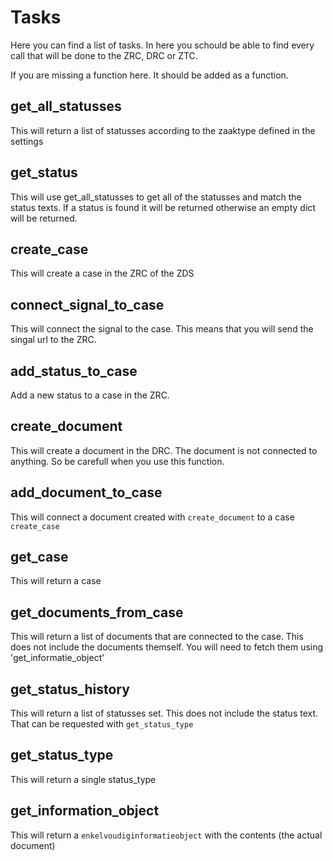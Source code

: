 # Tasks

Here you can find a list of tasks. In here you schould be able to find every call that will be done
to the ZRC, DRC or ZTC.

If you are missing a function here. It should be added as a function.


## get_all_statusses

This will return a list of statusses according to the zaaktype defined in the settings


## get_status

This will use get_all_statusses to get all of the statusses and match the status texts.
If a status is found it will be returned otherwise an empty dict will be returned.


## create_case

This will create a case in the ZRC of the ZDS


## connect_signal_to_case

This will connect the signal to the case. This means that you will send the singal url to the ZRC.


## add_status_to_case

Add a new status to a case in the ZRC.


## create_document

This will create a document in the DRC. The document is not connected to anything. So be carefull
when you use this function.


## add_document_to_case

This will connect a document created with `create_document` to a case `create_case`


## get_case

This will return a case


## get_documents_from_case

This will return a list of documents that are connected to the case.
This does not include the documents themself. You will need to fetch them using 'get_informatie_object'


## get_status_history

This will return a list of statusses set. This does not include the status text. That can be requested with
`get_status_type`


## get_status_type

This will return a single status_type


## get_information_object

This will return a `enkelvoudiginformatieobject` with the contents (the actual document)
